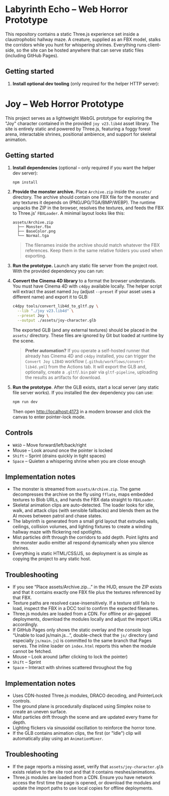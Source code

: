 # Labyrinth Echo – Web Horror Prototype

This repository contains a static Three.js experience set inside a claustrophobic
hallway maze. A creature, supplied as an FBX model, stalks the corridors while
you hunt for whispering shrines. Everything runs client-side, so the site can be
hosted anywhere that can serve static files (including GitHub Pages).

## Getting started

1. **Install optional dev tooling** (only required for the helper HTTP server):
# Joy – Web Horror Prototype

This project serves as a lightweight WebGL prototype for exploring the "Joy"
character contained in the provided `joy v23.lib4d` asset library. The site is
entirely static and powered by Three.js, featuring a foggy forest arena,
interactable shrines, positional ambience, and support for skeletal animation.

## Getting started

1. **Install dependencies** (optional – only required if you want the helper dev server):

   ```bash
   npm install
   ```

2. **Provide the monster archive.** Place `Archive.zip` inside the `assets/`
   directory. The archive should contain one FBX file for the monster and any
   textures it depends on (PNG/JPG/TGA/BMP/WEBP). The runtime unpacks the ZIP in
   the browser, resolves the textures, and feeds the FBX to Three.js' `FBXLoader`.
   A minimal layout looks like this:

   ```
   assets/Archive.zip
     ├── Monster.fbx
     ├── BaseColor.png
     └── Normal.tga
   ```

   > The filenames inside the archive should match whatever the FBX references.
   > Keep them in the same relative folders you used when exporting.

3. **Run the prototype.** Launch any static file server from the project root.
   With the provided dependency you can run:
2. **Convert the Cinema 4D library** to a format the browser understands. You
   must have Cinema 4D with `c4dpy` available locally. The helper script will
   extract the asset named `Joy` (adjust `--preset` if your asset uses a different
   name) and export it to GLB:

   ```bash
   c4dpy tools/convert_lib4d_to_gltf.py \
     --lib "./joy v23.lib4d" \
     --preset Joy \
     --output ./assets/joy-character.glb
   ```

   The exported GLB (and any external textures) should be placed in the
   `assets/` directory. These files are ignored by Git but loaded at runtime by
   the scene.

   > **Prefer automation?** If you operate a self-hosted runner that already has
   > Cinema 4D and `c4dpy` installed, you can trigger the `Convert Joy LIB4D`
   > workflow (`.github/workflows/convert-lib4d.yml`) from the Actions tab. It
   > will export the GLB and, optionally, create a `.gltf`/`.bin` pair via
   > `gltf-pipeline`, uploading the results as artifacts for download.

3. **Run the prototype**. After the GLB exists, start a local server (any static
   file server works). If you installed the dev dependency you can use:

   ```bash
   npm run dev
   ```

   Then open <http://localhost:4173> in a modern browser and click the canvas to
   enter pointer-lock mode.

## Controls

- `WASD` – Move forward/left/back/right
- Mouse – Look around once the pointer is locked
- `Shift` – Sprint (drains quickly in tight spaces)
- `Space` – Quieten a whispering shrine when you are close enough

## Implementation notes

- The monster is streamed from `assets/Archive.zip`. The game decompresses the
  archive on the fly using `fflate`, maps embedded textures to Blob URLs, and
  hands the FBX data straight to `FBXLoader`.
- Skeletal animation clips are auto-detected. The loader looks for idle, walk,
  and attack clips (with sensible fallbacks) and blends them as the AI moves
  between patrol and chase states.
- The labyrinth is generated from a small grid layout that extrudes walls,
  ceilings, collision volumes, and lighting fixtures to create a winding hallway
  maze with flickering red spotlights.
- Mist particles drift through the corridors to add depth. Point lights and the
  monster audio emitter all respond dynamically when you silence shrines.
- Everything is static HTML/CSS/JS, so deployment is as simple as copying the
  project to any static host.

## Troubleshooting

- If you see “Place assets/Archive.zip…” in the HUD, ensure the ZIP exists and
  that it contains exactly one FBX file plus the textures referenced by that FBX.
- Texture paths are resolved case-insensitively. If a texture still fails to
  load, inspect the FBX in a DCC tool to confirm the expected filenames.
- Three.js modules are loaded from a CDN. For offline or air-gapped deployments,
  download the modules locally and adjust the import URLs accordingly.
- If GitHub Pages only shows the static overlay and the console logs “Unable to
  load js/main.js…”, double-check that the `js/` directory (and especially
  `js/main.js`) is committed to the same branch that Pages serves. The inline
  loader on `index.html` reports this when the module cannot be fetched.
- Mouse – Look around (after clicking to lock the pointer)
- `Shift` – Sprint
- `Space` – Interact with shrines scattered throughout the fog

## Implementation notes

- Uses CDN-hosted Three.js modules, DRACO decoding, and PointerLock controls.
- The ground plane is procedurally displaced using Simplex noise to create an
  uneven surface.
- Mist particles drift through the scene and are updated every frame for depth.
- Lighting flickers via sinusoidal oscillation to reinforce the horror tone.
- If the GLB contains animation clips, the first (or "Idle") clip will
  automatically play using an `AnimationMixer`.

## Troubleshooting

- If the page reports a missing asset, verify that `assets/joy-character.glb`
  exists relative to the site root and that it contains meshes/animations.
- Three.js modules are loaded from a CDN. Ensure you have network access the
  first time the page is opened, or download the modules and update the import
  paths to use local copies for offline deployments.
